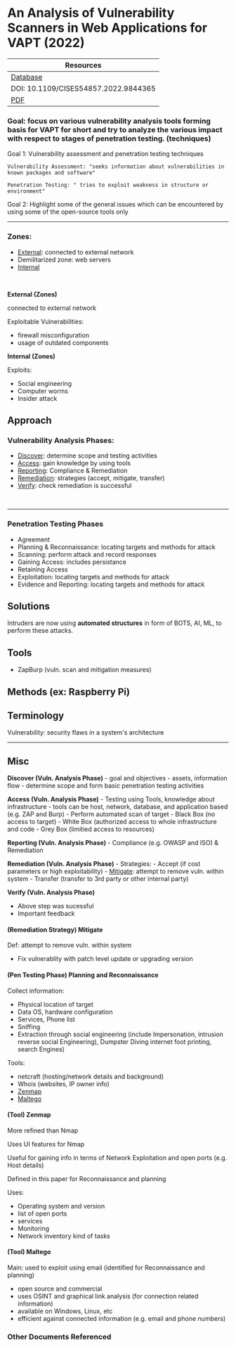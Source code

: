 # An Analysis of Vulnerability Scanners in Web Applications for VAPT (2022)

| Resources	|
|----------|
| [Database](https://doi-org.ezproxy.semo.edu:2443/10.1109/CISES54857.2022.9844365) |
| DOI: 10.1109/CISES54857.2022.9844365 |
| [PDF](https://ieeexplore-ieee-org.ezproxy.semo.edu:2443/stamp/stamp.jsp?tp=&arnumber=9844365) |

### Goal: focus on various vulnerability analysis tools forming basis for VAPT for short and try to analyze the various impact with respect to stages of penetration testing. (techniques)

Goal 1: Vulnerability assessment and penetration testing techniques

	Vulnerability Assessment: "seeks information about vulnerabilities in known packages and software"

	Penetration Testing: " tries to exploit weakness in structure or environment"
	
Goal 2: Highlight some of the general issues which can be encountered by using some of the open-source tools only

<!-------------------------------------------------------->
----
	
### Zones:

- [External](#external-zone): connected to external network
- Demilitarized zone: web servers
- [Internal](#internal-zone)  

<br>

<a id="external-zone"></a>
**External (Zones)**

connected to external network

Exploitable Vulnerabilities:
- firewall misconfiguration
- usage of outdated components  
  
  
<a id="internal-zone"></a>
**Internal (Zones)**

Exploits:
- Social engineering
- Computer worms
- Insider attack  
  
<a id="approach"></a>
## Approach

### Vulnerability Analysis Phases:
- [Discover](#discover): determine scope and testing activities
- [Access](#access): gain knowledge by using tools
- [Reporting](#reporting): Compliance & Remediation
- [Remediation](#remediation): strategies (accept, mitigate, transfer)
- [Verify](#verify): check remediation is successful

<br>



----  

### Penetration Testing Phases
- Agreement
- Planning & Reconnaissance: locating targets and methods for attack
- Scanning: perform attack and record responses
- Gaining Access: includes persistance
- Retaining Access
- Exploitation: locating targets and methods for attack
- Evidence and Reporting: locating targets and methods for attack


<a id="solutions"></a>
## Solutions

Intruders are now using **automated structures** in form of BOTS, AI, ML, to perform these attacks.   

<a id="tools"></a>
## Tools

- ZapBurp (vuln. scan and mitigation measures)  

<a id="Methods"></a>
## Methods (ex: Raspberry Pi)  

<a id="terminology"></a>
## Terminology

Vulnerability: security flaws in a system's architecture
  
----

## Misc

<a id="discover"></a>
**Discover (Vuln. Analysis Phase)**
	- goal and objectives
	- assets, information flow
	- determine scope and form basic penetration testing activities

<a id="access"></a>
**Access (Vuln. Analysis Phase)**
	- Testing using Tools, knowledge about infrastructure
	- tools can be host, network, database, and application based (e.g. ZAP and Burp)
	- Perform automated scan of target 
		- Black Box (no access to target)
		- White Box (authorized access to whole infrastructure and code
		- Grey Box (limitied access to resources)

<a id="reporting"></a>
**Reporting (Vuln. Analysis Phase)**
	- Compliance (e.g. OWASP and ISO) & Remediation

<a id="remediation"></a>
**Remediation (Vuln. Analysis Phase)**
	- Strategies: 
		- Accept (if cost parameters or high exploitability)
		- [Mitigate](#mitigate): attempt to remove vuln. within system
		- Transfer (transfer to 3rd party or other internal party)

  
<a id="verify"></a>
**Verify (Vuln. Analysis Phase)**
- Above step was sucessful
- Important feedback  
<a id="mitigate"></a>


####  (Remediation Strategy) Mitigate 

Def: attempt to remove vuln. within system

- Fix vulnerablity with patch level update or upgrading version  

<a id="planning-reconnaissance"></a>
#### (Pen Testing Phase) Planning and Reconnaissance

Collect information:
- Physical location of target
- Data OS, hardware configuration
- Services, Phone list
- Sniffing
- Extraction through social engineering (include Impersonation, intrusion reverse social Engineering), Dumpster Diving internet foot printing, search Engines)

Tools:
- netcraft (hosting/network details and background)
- Whois (websites, IP owner info)
- [Zenmap](#zenmap)
- [Maltego](#maltego)

<a id="zenmap"></a>
#### (Tool) Zenmap

More refined than Nmap

Uses UI features for Nmap

Useful for gaining info in terms of Network Exploitation and open ports (e.g. Host details)

Defined in this paper for Reconnaissance and planning

Uses:
- Operating system and version
- list of open ports
- services
- Monitoring
- Network inventory kind of tasks


<a id="maltego"></a>
#### (Tool) Maltego

Main: used to exploit using email (identified for Reconnaissance and planning)

- open source and commercial
- uses OSINT and graphical link analysis (for connection related information)
- available on Windows, Linux, etc
- efficient against connected information (e.g. email and phone numbers)

### Other Documents Referenced


